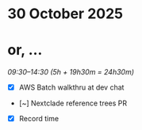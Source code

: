 # 30 October 2025
# or, …

_09:30–14:30 (5h + 19h30m = 24h30m)_  

- [x] AWS Batch walkthru at dev chat
- [~] Nextclade reference trees PR
- [x] Record time
